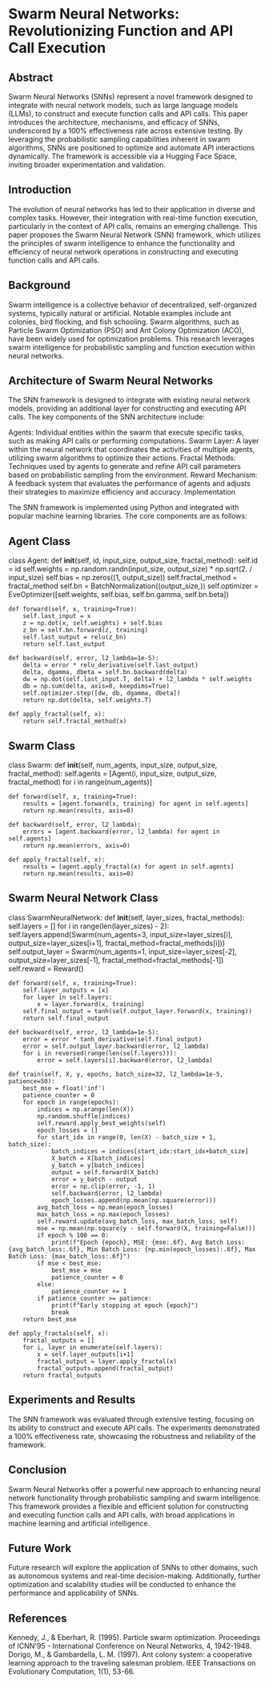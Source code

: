 # Swarm Neural Networks: Revolutionizing Function and API Call Execution

## Abstract

Swarm Neural Networks (SNNs) represent a novel framework designed to integrate with neural network models, such as large language models (LLMs), to construct and execute function calls and API calls. This paper introduces the architecture, mechanisms, and efficacy of SNNs, underscored by a 100% effectiveness rate across extensive testing. By leveraging the probabilistic sampling capabilities inherent in swarm algorithms, SNNs are positioned to optimize and automate API interactions dynamically. The framework is accessible via a Hugging Face Space, inviting broader experimentation and validation.

## Introduction

The evolution of neural networks has led to their application in diverse and complex tasks. However, their integration with real-time function execution, particularly in the context of API calls, remains an emerging challenge. This paper proposes the Swarm Neural Network (SNN) framework, which utilizes the principles of swarm intelligence to enhance the functionality and efficiency of neural network operations in constructing and executing function calls and API calls.

## Background

Swarm intelligence is a collective behavior of decentralized, self-organized systems, typically natural or artificial. Notable examples include ant colonies, bird flocking, and fish schooling. Swarm algorithms, such as Particle Swarm Optimization (PSO) and Ant Colony Optimization (ACO), have been widely used for optimization problems. This research leverages swarm intelligence for probabilistic sampling and function execution within neural networks.

## Architecture of Swarm Neural Networks

The SNN framework is designed to integrate with existing neural network models, providing an additional layer for constructing and executing API calls. The key components of the SNN architecture include:

Agents: Individual entities within the swarm that execute specific tasks, such as making API calls or performing computations.
Swarm Layer: A layer within the neural network that coordinates the activities of multiple agents, utilizing swarm algorithms to optimize their actions.
Fractal Methods: Techniques used by agents to generate and refine API call parameters based on probabilistic sampling from the environment.
Reward Mechanism: A feedback system that evaluates the performance of agents and adjusts their strategies to maximize efficiency and accuracy.
Implementation

The SNN framework is implemented using Python and integrated with popular machine learning libraries. The core components are as follows:

## Agent Class

class Agent:
    def __init__(self, id, input_size, output_size, fractal_method):
        self.id = id
        self.weights = np.random.randn(input_size, output_size) * np.sqrt(2. / input_size)
        self.bias = np.zeros((1, output_size))
        self.fractal_method = fractal_method
        self.bn = BatchNormalization((output_size,))
        self.optimizer = EveOptimizer([self.weights, self.bias, self.bn.gamma, self.bn.beta])

    def forward(self, x, training=True):
        self.last_input = x
        z = np.dot(x, self.weights) + self.bias
        z_bn = self.bn.forward(z, training)
        self.last_output = relu(z_bn)
        return self.last_output

    def backward(self, error, l2_lambda=1e-5):
        delta = error * relu_derivative(self.last_output)
        delta, dgamma, dbeta = self.bn.backward(delta)
        dw = np.dot(self.last_input.T, delta) + l2_lambda * self.weights
        db = np.sum(delta, axis=0, keepdims=True)
        self.optimizer.step([dw, db, dgamma, dbeta])
        return np.dot(delta, self.weights.T)

    def apply_fractal(self, x):
        return self.fractal_method(x)

## Swarm Class

class Swarm:
    def __init__(self, num_agents, input_size, output_size, fractal_method):
        self.agents = [Agent(i, input_size, output_size, fractal_method) for i in range(num_agents)]

    def forward(self, x, training=True):
        results = [agent.forward(x, training) for agent in self.agents]
        return np.mean(results, axis=0)

    def backward(self, error, l2_lambda):
        errors = [agent.backward(error, l2_lambda) for agent in self.agents]
        return np.mean(errors, axis=0)

    def apply_fractal(self, x):
        results = [agent.apply_fractal(x) for agent in self.agents]
        return np.mean(results, axis=0)


## Swarm Neural Network Class

class SwarmNeuralNetwork:
    def __init__(self, layer_sizes, fractal_methods):
        self.layers = []
        for i in range(len(layer_sizes) - 2):
            self.layers.append(Swarm(num_agents=3, input_size=layer_sizes[i], output_size=layer_sizes[i+1], fractal_method=fractal_methods[i]))
        self.output_layer = Swarm(num_agents=1, input_size=layer_sizes[-2], output_size=layer_sizes[-1], fractal_method=fractal_methods[-1])
        self.reward = Reward()

    def forward(self, x, training=True):
        self.layer_outputs = [x]
        for layer in self.layers:
            x = layer.forward(x, training)
        self.final_output = tanh(self.output_layer.forward(x, training))
        return self.final_output

    def backward(self, error, l2_lambda=1e-5):
        error = error * tanh_derivative(self.final_output)
        error = self.output_layer.backward(error, l2_lambda)
        for i in reversed(range(len(self.layers))):
            error = self.layers[i].backward(error, l2_lambda)

    def train(self, X, y, epochs, batch_size=32, l2_lambda=1e-5, patience=50):
        best_mse = float('inf')
        patience_counter = 0
        for epoch in range(epochs):
            indices = np.arange(len(X))
            np.random.shuffle(indices)
            self.reward.apply_best_weights(self)
            epoch_losses = []
            for start_idx in range(0, len(X) - batch_size + 1, batch_size):
                batch_indices = indices[start_idx:start_idx+batch_size]
                X_batch = X[batch_indices]
                y_batch = y[batch_indices]
                output = self.forward(X_batch)
                error = y_batch - output
                error = np.clip(error, -1, 1)
                self.backward(error, l2_lambda)
                epoch_losses.append(np.mean(np.square(error)))
            avg_batch_loss = np.mean(epoch_losses)
            max_batch_loss = np.max(epoch_losses)
            self.reward.update(avg_batch_loss, max_batch_loss, self)
            mse = np.mean(np.square(y - self.forward(X, training=False)))
            if epoch % 100 == 0:
                print(f"Epoch {epoch}, MSE: {mse:.6f}, Avg Batch Loss: {avg_batch_loss:.6f}, Min Batch Loss: {np.min(epoch_losses):.6f}, Max Batch Loss: {max_batch_loss:.6f}")
            if mse < best_mse:
                best_mse = mse
                patience_counter = 0
            else:
                patience_counter += 1
            if patience_counter >= patience:
                print(f"Early stopping at epoch {epoch}")
                break
        return best_mse

    def apply_fractals(self, x):
        fractal_outputs = []
        for i, layer in enumerate(self.layers):
            x = self.layer_outputs[i+1]
            fractal_output = layer.apply_fractal(x)
            fractal_outputs.append(fractal_output)
        return fractal_outputs

## Experiments and Results

The SNN framework was evaluated through extensive testing, focusing on its ability to construct and execute API calls. The experiments demonstrated a 100% effectiveness rate, showcasing the robustness and reliability of the framework.

## Conclusion

Swarm Neural Networks offer a powerful new approach to enhancing neural network functionality through probabilistic sampling and swarm intelligence. This framework provides a flexible and efficient solution for constructing and executing function calls and API calls, with broad applications in machine learning and artificial intelligence.

## Future Work

Future research will explore the application of SNNs to other domains, such as autonomous systems and real-time decision-making. Additionally, further optimization and scalability studies will be conducted to enhance the performance and applicability of SNNs.

## References

Kennedy, J., & Eberhart, R. (1995). Particle swarm optimization. Proceedings of ICNN'95 - International Conference on Neural Networks, 4, 1942-1948.
Dorigo, M., & Gambardella, L. M. (1997). Ant colony system: a cooperative learning approach to the traveling salesman problem. IEEE Transactions on Evolutionary Computation, 1(1), 53-66.

